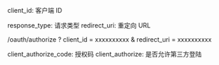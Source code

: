 client_id: 客户端 ID

response_type: 请求类型
redirect_uri: 重定向 URL

/oauth/authorize ? client_id = xxxxxxxxxx & redirect_uri = xxxxxxxxxx


client_authorize_code: 授权码
client_authorize: 是否允许第三方登陆
